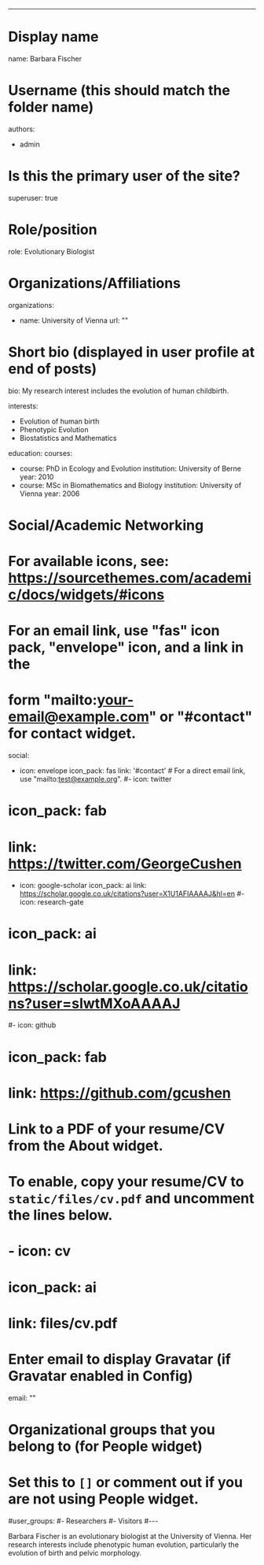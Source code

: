 ---
# Display name
name: Barbara Fischer

# Username (this should match the folder name)
authors:
- admin

# Is this the primary user of the site?
superuser: true

# Role/position
role: Evolutionary Biologist

# Organizations/Affiliations
organizations:
- name: University of Vienna
  url: ""

# Short bio (displayed in user profile at end of posts)
bio: My research interest includes the evolution of human childbirth. 

interests:
- Evolution of human birth
- Phenotypic Evolution
- Biostatistics and Mathematics

education:
  courses:
  - course: PhD in Ecology and Evolution
    institution: University of Berne
    year: 2010
  - course: MSc in Biomathematics and Biology
    institution: University of Vienna
    year: 2006
 

# Social/Academic Networking
# For available icons, see: https://sourcethemes.com/academic/docs/widgets/#icons
#   For an email link, use "fas" icon pack, "envelope" icon, and a link in the
#   form "mailto:your-email@example.com" or "#contact" for contact widget.
social:
- icon: envelope
  icon_pack: fas
  link: '#contact'  # For a direct email link, use "mailto:test@example.org".
#- icon: twitter
#  icon_pack: fab
#  link: https://twitter.com/GeorgeCushen
- icon: google-scholar
  icon_pack: ai
  link: https://scholar.google.co.uk/citations?user=X1U1AFIAAAAJ&hl=en
#- icon: research-gate
#  icon_pack: ai
#  link: https://scholar.google.co.uk/citations?user=sIwtMXoAAAAJ
#- icon: github
#  icon_pack: fab
#  link: https://github.com/gcushen
# Link to a PDF of your resume/CV from the About widget.
# To enable, copy your resume/CV to `static/files/cv.pdf` and uncomment the lines below.  
# - icon: cv
#   icon_pack: ai
#   link: files/cv.pdf

# Enter email to display Gravatar (if Gravatar enabled in Config)
email: ""
  
# Organizational groups that you belong to (for People widget)
#   Set this to `[]` or comment out if you are not using People widget.  
#user_groups:
#- Researchers
#- Visitors
#---

Barbara Fischer is an evolutionary biologist at the University of Vienna. Her research interests include phenotypic human evolution, particularly the evolution of birth and pelvic morphology.
